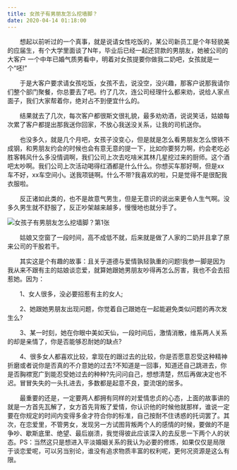 ```yaml
---
title: 女孩子有男朋友怎么挖墙脚？
date: 2020-04-14 01:18:00
---
```




　　想起以前听过的一个真事，就是说请女性吃饭的，某公司新员工是个年轻貌美的应届生，有个大学里面谈了N年，毕业后已经一起还贷款的男朋友，她被公司的大客户 一个中年已婚气质男看中，明着对女孩提要你做我二奶吧，女孩就是一个“呸!”

　　于是大客户要求请女孩吃饭，女孩不去，说没空，没兴趣，那客户说那我请你们整个部门聚餐，你总要去了吧。约了几次，连公司经理什么都来劝，说给人家点面子，我们大家帮着你，绝对占不到便宜什么的。

　　结果就去了几次，每次客户都很斯文很礼貌，最多劝劝酒，说说笑话，姑娘每次累了客户都提出那我送你回家，不放心我送没关系，让我的司机送你。

　　也没多久，就是几个月吧，女孩子没变心，但是就是怎么看男朋友怎么恨铁不成钢，和男朋友约会的时候也会有意无意的提一下，比如你要努力啊，约会老吃必胜客韩风什么多没情调啊，我们公司上次去吃啥米其林几星挖过来的厨师。这个酒吧太吵啊。我们公司上次活动喝得红酒都是什么什么。你想买车那好啊，但是xx车不好，xx车空间小。送我项链啊。什么不带?我喜欢的啦，只是觉得不是很配我衣服啦。

　　反正诸如此类的，也不是故意气男生，但是无意识的说出来更令人生气啊。没多久男生就不舒服了，反正吵架越来越多，慢慢地也就分手了。

![女孩子有男朋友怎么挖墙脚？第1张](/img/3ba47c2b1b638f8adffb4903e03dbc20.jpg)

　　姑娘又空窗了一段时间，高不成低不就，后来就是做了人家的二奶并且拿了原来公司的干股若干。

　　其实这是个有趣的故事：且关乎道德与爱情孰轻孰重的问题!我参一脚是因为我从来不跟有主的姑娘谈恋爱，就算她跟她男朋友吵得再怎么厉害，我也不会去招惹她。因为：

　　1、女人很多，没必要招惹有主的女人;

　　2、她跟她男朋友出现问题，你觉着自己跟她在一起能避免类似问题的再次发生么?

　　3、某一时刻，她在你眼中美如天仙，一段时间后，激情消散，维系两人关系的却是亲情了，你是否能够忍耐她的缺点?

　　4、很多女人都喜欢比较，拿现在的跟过去的比较，你是否愿意忍受这种精神折磨或者说你是否真的不介意她的过去?不知道是一回事，知道还自己跳进去，你是否胸襟宽广到能忍受她过去的种种?先问问自己，想想清楚，然后再做决定也不迟。冒冒失失的一头扎进去，多数都是起意不良，耍流氓的居多。

　　最重要的还是，一定要两人都拥有同样的对爱情忠贞的心态，上面的故事讲的就是一方首先瓦解了，女方首先背叛了爱情，你认识他的时候他就那样，谁说一定要在你规定的时间内变得多金才符合你的标准，自己按耐不住诱惑的托词罢了。其次，在恋爱里，不管男女，发现另一方试图背叛两个人的感情的时候，要做的不是争吵、歇斯底里、绝望、最后崩溃，我觉得彼此应该深入的去反思一下两个人的状态。PS：当然这只是想进入平淡婚姻关系的我认为必要的修炼，如果仅仅是局限于谈恋爱呢，可以另当别论，谁没有追求物质丰富的权利呢，更何况资源是这么有限。